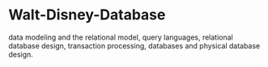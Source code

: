 # Walt-Disney-Database

data modeling and the relational model, query languages, relational database design, transaction processing, databases and physical database design.
